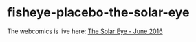 # fisheye-placebo-the-solar-eye

The webcomics is live here: [The Solar Eye - June 2016](https://bubbl.in/cover/fisheye-placebo-the-solar-eye-by-wenqing-yan)

